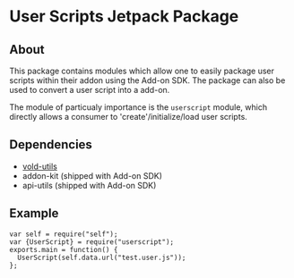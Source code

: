 # User Scripts Jetpack Package

## About

This package contains modules which allow one to easily package user scripts within their addon using the Add-on SDK.  The package can also be used to convert a user script into a add-on.

The module of particualy importance is the `userscript` module, which directly allows a consumer to 'create'/initialize/load user scripts.

## Dependencies

* [vold-utils](https://github.com/erikvold/vold-utils-jplib)
* addon-kit (shipped with Add-on SDK)
* api-utils (shipped with Add-on SDK)

## Example

    var self = require("self");
    var {UserScript} = require("userscript");
    exports.main = function() {
      UserScript(self.data.url("test.user.js"));
    };
